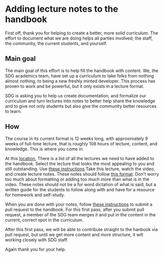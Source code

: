 # Adding lecture notes to the handbook

First off, thank you for helping to create a better, more solid curriculum. The effort to document what we are doing helps all parties involved; the staff, the community, the current students, and yourself.

## Main goal

The main goal of this effort is to help fill the handbook with content. We, the SDG academics team, have set up a curriculum to take folks from nothing almost nothing, to being a new freshly minted developer. This process has proven to work and be powerful, but it only exists in a lecture format.

SDG is asking you to help us create documentation, and formalize our curriculum and turn lectures into notes to better help share the knowledge and to give not only students but also give the community better resources to learn.

## How

The course in its current format is 12 weeks long, with approximately 9 weeks of full-time lecture, that is roughly 108 hours of lecture, content, and knowledge. This is where you come in.

At this [location](INSERT_LINK), There is a list of all the lectures we need to have added to the handbook. Select the lecture that looks the most appealing to you and still outstanding. Use [these instructions](INSERT_LINK) Take this lecture, watch the video, and create lecture notes. These notes should follow [this format](INSERT_LINK). Don't worry too much about formatting or adding too much more than what is in the video. These notes should not be a for word dictation of what is said, but a written guide for the students to follow along with and have for a resource for homework and self-study.

When you are done with your notes, follow [these instructions](INSERT_LINK) to submit a pull request to the handbook. For this first pass, after you submit pull request, a member of the SDG team merges it and put in the content in the current, correct spot in the curriculum.

After this first pass, we will be able to contribute straight to the hanbook via pull request, but until we get more content and more structure, it will working closely with SDG staff.

Again thank you for your help.
